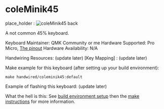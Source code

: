 coleMinik45
===========

place_holder : ![coleMinik45 back](url)

A not common 45% keyboard.

Keyboard Maintainer: QMK Community or me 
Hardware Supported: Pro Micro, [The pinout](https://i.imgur.com/eti6sHV.png?1)
Hardware Availability: N/A 

Handwiring Resources: (update later)
[Key Mapping] : (update later)

Make example for this keyboard (after setting up your build environment):

	make handwired/coleminik45:default

Example of flashing this keyboard:
	(update later)


What the hell is this: 
See [build environment setup](https://docs.qmk.fm/build_environment_setup.html) then the [make instructions](https://docs.qmk.fm/make_instructions.html) for more information.

